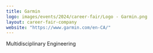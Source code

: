 ```yaml
---
title: Garmin
logo: images/events/2024/career-fair/Logo - Garmin.png
layout: career-fair-company
website: "https://www.garmin.com/en-CA/"
---
```


Multidisciplinary Engineering

